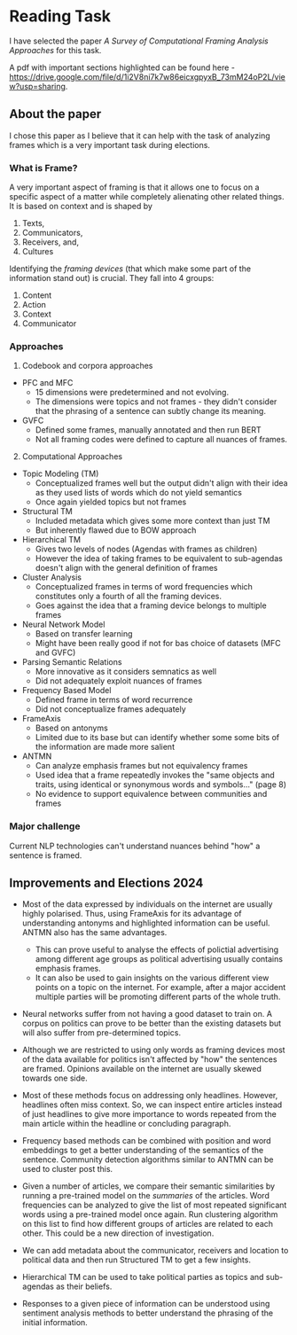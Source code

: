 # Reading Task

I have selected the paper _A Survey of Computational Framing Analysis Approaches_ for this task.

A pdf with important sections highlighted can be found here - https://drive.google.com/file/d/1i2V8ni7k7w86eicxgpyxB_73mM24oP2L/view?usp=sharing.

## About the paper

I chose this paper as I believe that it can help with the task of analyzing frames which is a very important task during elections.

### What is Frame?

A very important aspect of framing is that it allows one to focus on a specific aspect of a matter while completely alienating other related things. It is based on context and is shaped by
1. Texts,
2. Communicators,
3. Receivers, and, 
4. Cultures

Identifying the _framing devices_ (that which make some part of the information stand out) is crucial. They fall into 4 groups:
1. Content
2. Action
3. Context
4. Communicator

### Approaches

1. Codebook and corpora approaches
- PFC and MFC
    - 15 dimensions were predetermined and not evolving.
    - The dimensions were topics and not frames - they didn't consider that the phrasing of a sentence can subtly change its meaning.
- GVFC
    - Defined some frames, manually annotated and then run BERT
    - Not all framing codes were defined to capture all nuances of frames.

2. Computational Approaches
- Topic Modeling (TM)
    - Conceptualized frames well but the output didn't align with their idea as they used lists of words which do not yield semantics
    - Once again yielded topics but not frames
- Structural TM
    - Included metadata which gives some more context than just TM
    - But inherently flawed due to BOW approach
- Hierarchical TM
    - Gives two levels of nodes (Agendas with frames as children)
    - However the idea of taking frames to be equivalent to sub-agendas doesn't align with the general definition of frames
- Cluster Analysis
    - Conceptualized frames in terms of word frequencies which constitutes only a fourth of all the framing devices.
    - Goes against the idea that a framing device belongs to multiple frames
- Neural Network Model
     - Based on transfer learning
     - Might have been really good if not for bas choice of datasets (MFC and GVFC)
- Parsing Semantic Relations
     - More innovative as it considers semnatics as well 
     - Did not adequately exploit nuances of frames
- Frequency Based Model
    - Defined frame in terms of word recurrence
    - Did not conceptualize frames adequately
- FrameAxis
    - Based on antonyms
    - Limited due to its base but can identify whether some some bits of the information are made more salient 
- ANTMN
    - Can analyze emphasis frames but not equivalency frames
    - Used idea that a frame repeatedly invokes the "same objects and traits, using identical or synonymous words and symbols..." (page 8)
    - No evidence to support equivalence between communities and frames
    
### Major challenge
Current NLP technologies can't understand nuances behind "how" a sentence is framed.
    
## Improvements and Elections 2024

- Most of the data expressed by individuals on the internet are usually highly polarised. Thus, using FrameAxis for its advantage of understanding antonyms and highlighted information can be useful. ANTMN also has the same advantages.
    - This can prove useful to analyse the effects of polictial advertising among different age groups as political advertising usually contains emphasis frames.
    - It can also be used to gain insights on the various different view points on a topic on the internet. For example, after a major accident multiple parties will be promoting different parts of the whole truth.

- Neural networks suffer from not having a good dataset to train on. A corpus on politics can prove to be better than the existing datasets but will also suffer from pre-determined topics.

- Although we are restricted to using only words as framing devices most of the data available for politics isn't affected by "how" the sentences are framed. Opinions available on the internet are usually skewed towards one side. 

- Most of these methods focus on addressing only headlines. However, headlines often miss context. So, we can inspect entire articles instead of just headlines to give more importance to words repeated from the main article within the headline or concluding paragraph.

- Frequency based methods can be combined with position and word embeddings to get a better understanding of the semantics of the sentence. Community detection algorithms similar to ANTMN can be used to cluster post this.

- Given a number of articles, we compare their semantic similarities by running a pre-trained model on the _summaries_ of the articles. Word frequencies can be analyzed to give the list of most repeated significant words using a pre-trained model once again. Run clustering algorithm on this list to find how different groups of articles are related to each other. This could be a new direction of investigation.

- We can add metadata about the communicator, receivers and location to political data and then run Structured TM to get a few insights.

- Hierarchical TM can be used to take political parties as topics and sub-agendas as their beliefs.

- Responses to a given piece of information can be understood using sentiment analysis methods to better understand the phrasing of the initial information.
